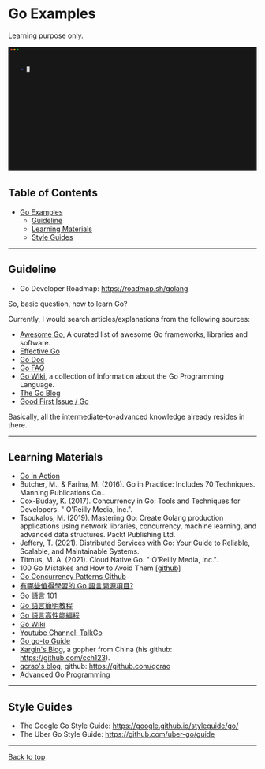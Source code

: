 # Go Examples

Learning purpose only.

![Alt](animated/hello.gif)

## Table of Contents

- [Go Examples](#go-examples)
  - [Guideline](#guideline)
  - [Learning Materials](#learning-materials)
  - [Style Guides](#style-guides)

<!-- Created by https://github.com/ekalinin/github-markdown-toc -->

---

## Guideline

- Go Developer Roadmap: https://roadmap.sh/golang

So, basic question, how to learn Go?

Currently, I would search articles/explanations from the following sources:

- [Awesome Go](https://github.com/avelino/awesome-go), A curated list of awesome Go frameworks, libraries and software.
- [Effective Go](https://go.dev/doc/effective_go)
- [Go Doc](https://go.dev/doc/)
- [Go FAQ](https://go.dev/doc/faq)
- [Go Wiki](https://go.dev/wiki/), a collection of information about the Go Programming Language.
- [The Go Blog](https://go.dev/blog/)
- [Good First Issue / Go](https://goodfirstissue.dev/language/go)

Basically, all the intermediate-to-advanced knowledge already resides in there.

---

## Learning Materials

- [Go in Action](https://www.oreilly.com/library/view/go-in-action/9781617291784/#:~:text=Go%20in%20Action%20is%20for,and%20idiomatic%20view%20of%20Go.)
- Butcher, M., & Farina, M. (2016). Go in Practice: Includes 70 Techniques. Manning Publications Co..
- Cox-Buday, K. (2017). Concurrency in Go: Tools and Techniques for Developers. " O'Reilly Media, Inc.".
- Tsoukalos, M. (2019). Mastering Go: Create Golang production applications using network libraries, concurrency, machine learning, and advanced data structures. Packt Publishing Ltd.
- Jeffery, T. (2021). Distributed Services with Go: Your Guide to Reliable, Scalable, and Maintainable Systems.
- Titmus, M. A. (2021). Cloud Native Go. " O'Reilly Media, Inc.".
- 100 Go Mistakes and How to Avoid Them [[github]](https://github.com/teivah/100-go-mistakes)
- [Go Concurrency Patterns Github](https://github.com/lotusirous/go-concurrency-patterns)
- [有哪些值得學習的 Go 語言開源項目?](https://www.zhihu.com/question/20801814/answer/1534555951)
- [Go 語言 101](https://gfw.go101.org/article/101.html)
- [Go 語言簡明教程](https://geektutu.com/post/quick-golang.html)
- [Go 語言高性能編程](https://geektutu.com/post/high-performance-go.html)
- [Go Wiki](https://github.com/golang/go/wiki)
- [Youtube Channel: TalkGo](https://www.youtube.com/c/talkgo_night)
- [Go go-to Guide](https://yourbasic.org/golang/)
- [Xargin's Blog](https://xargin.com/), a gopher from China (his github: https://github.com/cch123).
- [qcrao's blog](https://qcrao.com/), github: https://github.com/qcrao
- [Advanced Go Programming](https://github.com/chai2010/advanced-go-programming-book)

---

## Style Guides

- The Google Go Style Guide: https://google.github.io/styleguide/go/
- The Uber Go Style Guide: https://github.com/uber-go/guide

---

[Back to top](#go-examples)
